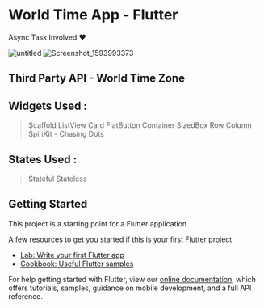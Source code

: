 # World Time App - Flutter 

Async Task Involved ♥

![untitled](https://user-images.githubusercontent.com/23066967/86545279-64a1d000-bf4b-11ea-860e-3159a81365c1.gif)
![Screenshot_1593993373](https://user-images.githubusercontent.com/23066967/86545110-07f1e580-bf4a-11ea-8ad4-63ddd4828a6a.png)

## Third Party API - World Time Zone 

## Widgets Used :
> Scaffold
> ListView
> Card
> FlatButton
> Container
> SizedBox
> Row
> Column
> SpinKit - Chasing Dots 

## States Used :
  > Stateful
  > Stateless 
  


## Getting Started

This project is a starting point for a Flutter application.

A few resources to get you started if this is your first Flutter project:

- [Lab: Write your first Flutter app](https://flutter.dev/docs/get-started/codelab)
- [Cookbook: Useful Flutter samples](https://flutter.dev/docs/cookbook)

For help getting started with Flutter, view our
[online documentation](https://flutter.dev/docs), which offers tutorials,
samples, guidance on mobile development, and a full API reference.
